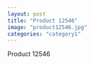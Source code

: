 ```yaml
---
layout: post
title: "Product 12546"
image: "product12546.jpg"
categories: "category1"
---
```

Product 12546
